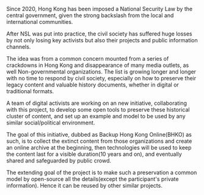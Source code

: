 
Since 2020, Hong Kong has been imposed a National Security Law by the central government, given the strong backslash from the local and international communities. 

After NSL was put into practice, the civil society has suffered huge losses by not only losing key activists but also their projects and public information channels. 

The idea was from a common concern mounted from a series of crackdowns in Hong Kong and disappearance of many media outlets, as well Non-governmental organizations. The list is growing longer and longer with no time to respond by civil society, especially on how to preserve their legacy content and valuable history documents, whether in digital or traditional formats. 


A team of digital activists are working on an new initiative, collaborating with this project, to develop some open tools to preserve these historical cluster of content, and set up an example and model to be used by any similar social/political environment. 

The goal of this initiative, dubbed as Backup Hong Kong Online(BHKO) as such, is to collect the extinct content from those organizations and create an online archive at the beginning, then technologies will be used to keep the content last for a visible duration(10 years and on), and eventually shared and safeguarded by public crowd. 

The extending goal of the project is to make such a preservation a common model by open-source all the details(except the participant's private information). Hence it can be reused by other similar projects. 
